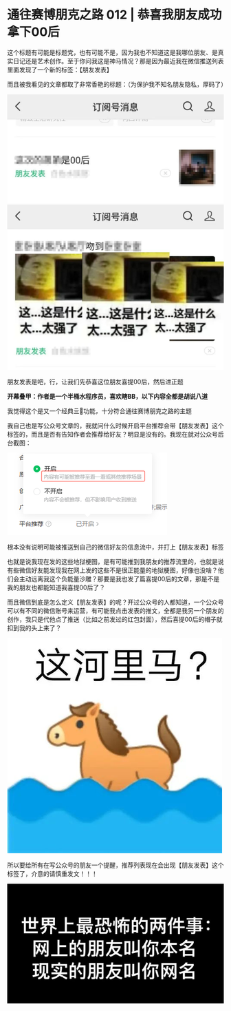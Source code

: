 # 通往赛博朋克之路 012 | 恭喜我朋友成功拿下00后

这个标题有可能是标题党，也有可能不是，因为我也不知道这是我哪位朋友、是真实日记还是艺术创作。至于你问我这是神马情况？那是因为最近我在微信推送列表里面发现了一个新的标签：【朋友发表】

而且被我看见的文章都取了非常香艳的标题：（为保护我不知名朋友隐私，厚码了）

![推荐_0](../img/07_推荐_0.jpg)
![推荐_1](../img/07_推荐_1.jpg)

朋友发表是吧，行，让我们先恭喜这位朋友喜提00后，然后进正题


**开幕叠甲：作者是一个半桶水程序员，喜欢瞎BB，以下内容全都是胡说八道**

我觉得这个是又一个经典亖🐎功能，十分符合通往赛博朋克之路的主题

我自己也是写公众号文章的，我就问什么时候开启平台推荐会带【朋友发表】这个标签的，而且是否有告知作者会推荐给好友？明显是没有的。我现在就对公众号后台截图：

![推荐说明](../img/07_推荐说明.png)

根本没有说明可能被推送到自己的微信好友的信息流中，并打上【朋友发表】标签

也就是说我现在发的这些地狱梗图，是有可能推到我朋友的推荐流里的，也就是说有些微信好友能发现我在网上发的这些不是很正能量的地狱梗图，好像也没啥？他们会主动远离我这个负能量沙雕？那要是我也发了篇喜提00后的文章，那是不是我的朋友也都能知道我喜提00后了？

而且微信到底是怎么定义【朋友发表】的呢？开过公众号的人都知道，一个公众号可以有不同的微信账号来运营，有可能我点击发表的推文，全都是我另一个朋友的创作，我只是代他点了推送（比如之前发过的红包封面），然后喜提00后的帽子就扣到我的头上来了？

![这合理吗](../img/07_这合理吗.jpg)

所以要给所有在写公众号的朋友一个提醒，推荐列表现在会出现【朋友发表】这个标签了，介意的请慎重发文！！！

![网名](../img/07_网名.png)
